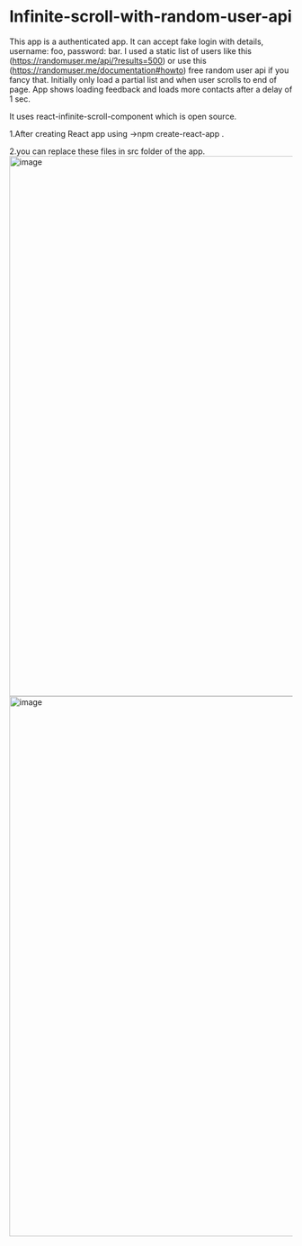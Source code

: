 # Infinite-scroll-with-random-user-api
This app is a authenticated app. It can accept fake login with details, username: foo, password: bar. I used a static list of users like this (https://randomuser.me/api/?results=500) or use this (https://randomuser.me/documentation#howto) free random user api if you fancy that. Initially only load a partial list and when user scrolls to end of page. App shows loading feedback and loads more contacts after a delay of 1 sec.

It uses react-infinite-scroll-component which is open source.

1.After creating React app using ->npm create-react-app . 

2.you can replace these files in src folder of the app.
<img width="960" alt="image" src="https://github.com/Ayush-kumar-123/Infinite-scroll-with-random-user-api/assets/59064249/f84bc524-ef6d-4688-8f83-cb6b3d5e947b">
<img width="960" alt="image" src="https://github.com/Ayush-kumar-123/Infinite-scroll-with-random-user-api/assets/59064249/edda1a3b-6d28-465c-aec8-d55c51746de0">
